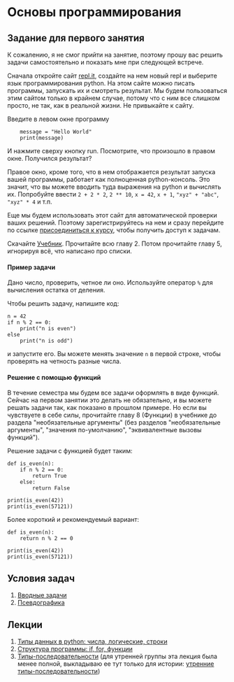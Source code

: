 # Основы программирования

## Задание для первого занятия

К сожалению, я не смог прийти на занятие, поэтому прошу вас решить задачи самостоятельно и показать мне при следующей встрече.

Сначала откройте сайт [repl.it](repl.it), создайте на нем новый repl и выберите язык программирования python.
На этом сайте можно писать программы, запускать их и смотреть результат. Мы будем пользоваться этим сайтом только в крайнем случае,
потому что с ним все слишком просто, не так, как в реальной жизни. Не привыкайте к сайту.

Введите в левом окне программу

        message = "Hello World"
        print(message)

И нажмите сверху кнопку run. Посмотрите, что произошло в правом окне. Получился результат?

Правое окно, кроме того, что в нем отображается результат запуска вашей программы, работает как полноценная python-консоль. Это
значит, что вы можете вводить туда выражения на python и вычислять их. Попробуйте ввести `2 + 2 * 2`, `2 ** 10`, `x = 42`, `x + 1`,
`"xyz" + "abc"`, `"xyz" * 4` и т.п.

Еще мы будем использовать этот сайт для автоматической проверки ваших решений. Поэтому зарегистрируйтесь на нем и сразу перейдите
по ссылке [присоединиться к курсу](https://repl.it/classroom/invite/Y4lXO57), чтобы получить доступ к задачам.

Скачайте [Учебник](https://yadi.sk/i/ECqWZgpH9-6oAw). Прочитайте всю главу 2. Потом прочитайте главу 5, игнорируя всё, что
написано про списки.

#### Пример задачи

Дано число, проверить, четное ли оно. Используйте оператор `%` для вычисления остатка от деления.

Чтобы решить задачу, напишите код:
```
n = 42
if n % 2 == 0:
    print("n is even")
else
    print("n is odd")
```
и запустите его. Вы можете менять значение `n` в первой строке, чтобы проверять на четность разные числа.

#### Решение с помощью функций

В течение семестра мы будем все задачи оформлять в виде функций. Сейчас на первом занятии это делать не обязательно, и вы можете решать задачи так, как показано в прошлом примере.
Но если
вы чувствуете в себе силы, прочитайте главу 8 (Функции) в учебнике до раздела "необязательные аргументы" (без разделов "необязательные
аргументы", "значения по-умолчанию", "эквивалентные вызовы функций").

Решение задачи с функцией будет таким:

```
def is_even(n):
    if n % 2 == 0:
        return True
    else:
        return False
        
print(is_even(42))
print(is_even(57121))
```

Более короткий и рекомендуемый вариант:
```
def is_even(n):
    return n % 2 == 0
        
print(is_even(42))
print(is_even(57121))
```

## Условия задач

1. [Вводные задачи](1_intro.md)
2. [Псевдографика](2_tasks_pseudographics.md)

## Лекции

1. [Типы данных в python: числа, логические, строки](http://nbviewer.jupyter.org/github/iposov/students-site/blob/master/19fall/programming_basics/python1-types.ipynb)
1. [Структура программы: if, for, функции](http://nbviewer.jupyter.org/github/iposov/students-site/blob/master/19fall/programming_basics/python2-struct.ipynb)
1. [Типы-последовательности](http://nbviewer.jupyter.org/github/iposov/students-site/blob/master/19fall/programming_basics/python3-sequences.ipynb) (для утренней группы
эта лекция была менее полной, выкладываю ее тут только для истории: [утренние типы-последовательности](http://nbviewer.jupyter.org/github/iposov/students-site/blob/master/19fall/programming_basics/python3-sequences.ipynb))